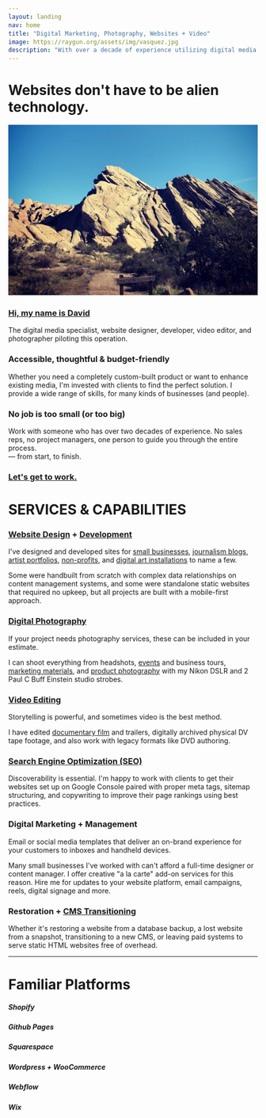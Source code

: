 ```yaml
---
layout: landing
nav: home
title: "Digital Marketing, Photography, Websites + Video"
image: https://raygun.org/assets/img/vasquez.jpg
description: "With over a decade of experience utilizing digital media to tell engaging stories and establishing my client's online presence, I believe that mindful design leaves a lasting impression. Combining my professional experience with photography, website design, digital video, and print, I have a toolset capable of executing campaigns that elevate my customers' projects to help them flourish."
---
```

<div class="container-fluid g-0 statement pb-5 overflow-hidden">
    <div class="row py-5 text-center">
        <h1 class="fst-italic fw-light animate__animated animate__fadeIn">Websites don't have to be alien technology.</h1>
    </div>
    <div class="row pb-5">
        <div class="col-md-6 col-sm-12 d-sm-none d-md-block">
            <img src="/assets/img/vasquez.jpg" alt="Photo of Vasquez Rocks by David Ball" class="img-fluid pb-5 animate__animated animate__fadeIn">
        </div>
        <div class="col-md-6 col-sm-12 px-5">
            <div class="animate__animated animate__fadeIn">
                <h3><a href="/about/" alt="About Me">Hi, my name is David</a></h3>
                <p>The digital media specialist, website designer, developer, video editor, and photographer piloting this operation.</p>
                <h3 class="pt-5">Accessible, thoughtful & budget-friendly</h3>
                <p>Whether you need a completely custom-built product or want to enhance existing media, I'm invested with clients to find the perfect solution. I provide a wide range of skills, for many kinds of businesses (and people).</p>
                <h3 class="fw-bold pt-5">No job is too small (or too big)</h3>
                <p class="introduction"><span class="fw-bolder">Work with someone who has over two decades of experience</span>. No sales reps, no project managers, one person to guide you through the entire process.<br>&mdash; <span class="fw-bolder">from start, to finish</span>.</p>
            </div>
            <h3 class="fst-italic text-end animate__animated animate__flipInX animate__delay-1s"><a href="/contact/">Let's get to work. <i class="fa fa-arrow-right-long"></i></a></h3>
        </div>
    </div>
</div>
<div class="container-fluid statement pb-5">
    <div class="container-fluid">
        <div class="row">
            <h1 class="text-center">SERVICES & CAPABILITIES</h1>
        </div>
        <div class="d-lg-flex text-center py-5 mt-5">
            <div class="col-lg-4 col-sm-12 ps-md-5 ps-sm-0">
                <div class="btn btn-primary bg-coin text-theme-blue rounded-5 mx-auto border border-5 border-coin"><h3><i class="fa fa-laptop pt-2"></i></h3></div>
                <h3 class="my-5 header-spacing"><a href="/portfolio/website-design/" alt="Website Design Portfolio" class="text-white">Website Design</a> + <a href="/portfolio/website-development/" alt="Website Development Portfolio" class="text-white">Development</a></h3>
                <p class="alt px-xs-0">I've designed and developed sites for <a href="/websites/higher-grounds/" alt="GnarWare Workshop">small businesses</a>, <a href="/websites/women-and-prison/" alt="Women and Prison">journalism blogs</a>, <a href="/websites/liz-mccarthy/" alt="Liz McCarthy">artist portfolios</a>, <a href="/websites/beyondmedia-education/" alt="Beyondmedia Education">non-profits</a>, and <a href="/websites/present-absence/">digital art installations</a> to name a few.</p>
                <p class="alt px-md-5 px-xs-0 py-4">Some were handbuilt from scratch with complex data relationships on content management systems, and some were standalone static websites that required no upkeep, but all projects are built with a mobile-first approach.</p>
            </div>
            <div class="col-lg-4 col-sm-12 ps-md-5 ps-sm-0">
                <div class="btn btn-primary bg-coin text-theme-blue border border-5 border-coin rounded-5 mx-auto"><h3><i class="fa fa-camera px-1 pt-2"></i></h3></div>
                <h3 class="my-5 header-spacing"><a href="/portfolio/photography/" alt="Digital Photography Portfolio" class="text-white">Digital Photography</a></h3>
                <p class="alt px-md-5 px-xs-0">If your project needs photography services, these can be included in your estimate.</p>
                <p class="alt px-md-5 px-xs-0 py-4">I can shoot everything from headshots, <a href="/photo/royal-wolf-events/" alt="Royal Wolf Events">events</a> and business tours, <a href="/photo/ultra-trading/">marketing materials</a>, and <a href="/photo/black-door-store/" alt="Black Door Store">product photography</a> with my Nikon DSLR and 2 Paul C Buff Einstein studio strobes.</p>
            </div>
            <div class="col-lg-4 col-sm-12 ps-md-5 ps-sm-0">
                <div class="btn btn-primary bg-coin text-theme-blue border border-coin border-5 rounded-5 mx-auto"><h3><i class="fa fa-film px-1 pt-2"></i></h3></div>
                <h3 class="my-5 header-spacing"><a href="/portfolio/video/" alt="Video Editing Portfolio" class="text-white">Video Editing</a></h3>
                <p class="alt px-md-5 px-xs-0">Storytelling is powerful, and sometimes video is the best method.</p>
                <p class="alt px-md-5 px-xs-0 py-4">I have edited <a href="/video/the-other-guantanamo/" alt="The Other Guantanamo">documentary film</a> and trailers, digitally archived physical DV tape footage, and also work with legacy formats like DVD authoring.</p>
            </div>
        </div>
        <div class="d-lg-flex text-center">
            <div class="col-lg-4 col-sm-12 ps-md-5 px-sm-0">
                <div class="btn btn-primary bg-coin text-theme-blue border border-coin border-5 rounded-5 mx-auto"><h3><i class="fa fa-search px-1 pt-2"></i></h3></div>
                <h3 class="my-5 header-spacing"><a href="/websites/higher-grounds/" alt="Higher Grounds SEO Score" class="text-white">Search Engine Optimization (SEO)</a></h3>
                <p class="alt px-md-5 px-xs-0 pb-4">Discoverability is essential. I'm happy to work with clients to get their websites set up on Google Console paired with proper meta tags, sitemap structuring, and copywriting to improve their page rankings using best practices.</p>
            </div>
            <div class="col-lg-4 col-sm-12 ps-md-5 ps-xs-0">
                <div class="btn btn-primary bg-coin text-theme-blue border border-coin border-5 rounded-5 mx-auto"><h3><i class="fa fa-envelopes-bulk pt-2"></i></h3></div>
                <h3 class="my-5 header-spacing">Digital Marketing + Management</h3>
                <p class="alt px-md-5 px-xs-0 pb-4">Email or social media templates that deliver an on-brand experience for your customers to inboxes and handheld devices.</p>
                <p class="alt px-md-5 px-xs-0 pb-4">Many small businesses I've worked with can't afford a full-time designer or content manager. I offer creative "a la carte" add-on services for this reason. Hire me for updates to your website platform, email campaigns, reels, digital signage and more.</p>
            </div>
            <div class="col-lg-4 col-sm-12 ps-md-5 ps-xs-0">
                <div class="btn btn-primary bg-coin text-theme-blue border border-coin border-5 rounded-5 mx-auto"><h3><i class="fa fa-suitcase-medical pt-2"></i></h3></div>
                <h3 class="my-5 header-spacing">Restoration + <a href="/portfolio/cms/" alt="CMS Development Portfolio" class="text-white">CMS Transitioning</a></h3>
                <p class="alt px-md-5 px-xs-0 pb-4">Whether it's restoring a website from a database backup, a lost website from a snapshot, transitioning to a new CMS, or leaving paid systems to serve static HTML websites free of overhead.</p>
            </div>
        </div>
    </div>
    <div class="container animate__animated animate__fadeIn pt-5">
        <div class="row">
            <hr class="">
            <div class="col-12">
              <h1 class="text-uppercase text-center mt-5">Familiar Platforms</h1>
            </div>
        </div>
        <div class="d-flex flex-wrap justify-content-evenly align-items-center" id="platforms">
            <div class="d-flex flex-column platform text-center p-5">
                <i class="fa-brands fa-shopify fa-8x" style="color: #ffffff;" data-aos="flip-left" data-aos-anchor="#platforms" data-aos-anchor-position="middle-middle"></i>
                <h5 class="text-center mt-3" data-aos="flip-left" data-aos-anchor="#platforms" data-aos-anchor-position="middle-middle">Shopify</h5>
            </div>
            <div class="d-flex flex-column platform text-center p-5">
                <i class="fa-brands fa-github fa-8x" style="color: #ffffff;" data-aos="flip-left" data-aos-anchor="#platforms" data-aos-anchor-position="middle-middle"></i>
                <h5 class="text-center mt-3" data-aos="flip-left" data-aos-anchor="#platforms" data-aos-anchor-position="middle-middle">Github Pages</h5>
            </div>
            <div class="d-flex flex-column platform text-center p-5">
                <i class="fa-brands fa-squarespace fa-8x" style="color: #ffffff;" data-aos="flip-left" data-aos-anchor="#platforms" data-aos-anchor-position="middle-middle"></i>
                <h5 class="text-center mt-3" data-aos="flip-left" data-aos-anchor="#platforms" data-aos-anchor-position="middle-middle">Squarespace</h5>
            </div>
            <div class="d-flex flex-column platform text-center p-5">
                <i class="fa-brands fa-wordpress fa-8x" style="color: #ffffff;" data-aos="flip-left" data-aos-anchor="#platforms" data-aos-anchor-position="middle-middle"></i>
                <h5 class="text-center mt-3" data-aos="flip-left" data-aos-anchor="#platforms" data-aos-anchor-position="middle-middle">Wordpress + WooCommerce</h5>
            </div>
            <div class="d-flex flex-column platform text-center p-5">
                <i class="fa-brands fa-webflow fa-8x" style="color: #ffffff;" data-aos="flip-left" data-aos-anchor="#platforms" data-aos-anchor-position="middle-middle"></i>
                <h5 class="mt-3 text-center" data-aos="flip-left" data-aos-anchor="#platforms" data-aos-anchor-position="middle-middle">Webflow</h5>
            </div>
            <div class="d-flex flex-column platform text-center p-5">
                <i class="fa-brands fa-wix fa-8x" style="color: #ffffff;" data-aos="flip-left" data-aos-anchor="#platforms" data-aos-anchor-position="middle-middle"></i>
                <h5 class="text-center mt-3" data-aos="flip-left" data-aos-anchor="#platforms" data-aos-anchor-position="middle-middle">Wix</h5>
            </div>
        </div>
    </div>
</div>
